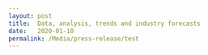 ```yaml
---
layout: post
title:  Data, analysis, trends and industry forecasts
date:   2020-01-10
permalink: /Media/press-release/test
---
```

